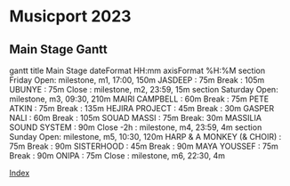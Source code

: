 # Musicport 2023

## Main Stage Gantt

gantt
    title Main Stage
    dateFormat HH:mm 
    axisFormat %H:%M
    section Friday
    Open: milestone, m1, 17:00, 150m
    JASDEEP : 75m
    Break : 105m
    UBUNYE : 75m
    Close : milestone, m2, 23:59, 15m
    section Saturday
    Open: milestone, m3, 09:30, 210m
    MAIRI CAMPBELL : 60m
    Break : 75m
    PETE ATKIN : 75m
    Break : 135m
    HEJIRA PROJECT : 45m
    Break : 30m
    GASPER NALI : 60m
    Break : 105m
    SOUAD MASSI : 75m
    Break: 30m
    MASSILIA SOUND SYSTEM : 90m
    Close -2h : milestone, m4, 23:59, 4m
    section Sunday
    Open: milestone, m5, 10:30, 120m
    HARP & A MONKEY (& CHOIR) : 75m
    Break : 90m
    SISTERHOOD : 45m
    Break : 90m
    MAYA YOUSSEF : 75m
    Break : 90m
    ONIPA : 75m
    Close : milestone, m6, 22:30, 4m

[Index](../Musicport23.md)